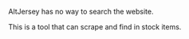 AltJersey has no way to search the website.

This is a tool that can scrape and find in stock items.